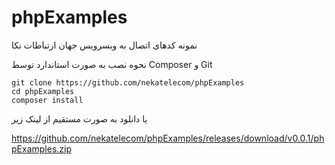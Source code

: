 # phpExamples
نمونه کدهای اتصال به وبسرویس جهان ارتباطات نکا

نحوه نصب به صورت استاندارد توسط Composer و Git
```
git clone https://github.com/nekatelecom/phpExamples
cd phpExamples
composer install
```

یا دانلود به صورت مستقیم از لینک زیر
>>
https://github.com/nekatelecom/phpExamples/releases/download/v0.0.1/phpExamples.zip
